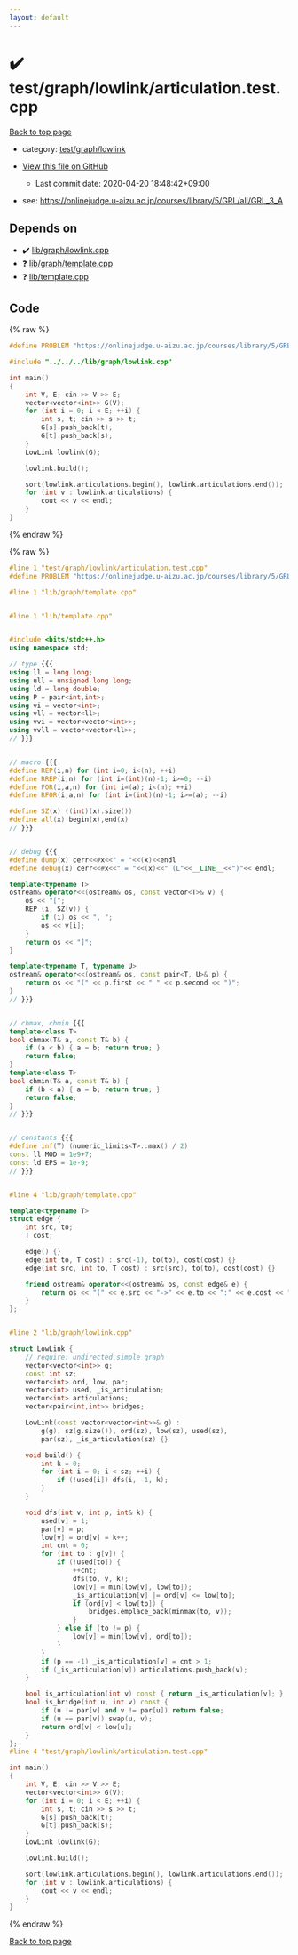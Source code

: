 ```yaml
---
layout: default
---
```


<!-- mathjax config similar to math.stackexchange -->
<script type="text/javascript" async
  src="https://cdnjs.cloudflare.com/ajax/libs/mathjax/2.7.5/MathJax.js?config=TeX-MML-AM_CHTML">
</script>
<script type="text/x-mathjax-config">
  MathJax.Hub.Config({
    TeX: { equationNumbers: { autoNumber: "AMS" }},
    tex2jax: {
      inlineMath: [ ['$','$'] ],
      processEscapes: true
    },
    "HTML-CSS": { matchFontHeight: false },
    displayAlign: "left",
    displayIndent: "2em"
  });
</script>

<script type="text/javascript" src="https://cdnjs.cloudflare.com/ajax/libs/jquery/3.4.1/jquery.min.js"></script>
<script src="https://cdn.jsdelivr.net/npm/jquery-balloon-js@1.1.2/jquery.balloon.min.js" integrity="sha256-ZEYs9VrgAeNuPvs15E39OsyOJaIkXEEt10fzxJ20+2I=" crossorigin="anonymous"></script>
<script type="text/javascript" src="../../../../assets/js/copy-button.js"></script>
<link rel="stylesheet" href="../../../../assets/css/copy-button.css" />


# :heavy_check_mark: test/graph/lowlink/articulation.test.cpp

<a href="../../../../index.html">Back to top page</a>

* category: <a href="../../../../index.html#2f522f94949fa34ad9333addc4407bb3">test/graph/lowlink</a>
* <a href="{{ site.github.repository_url }}/blob/master/test/graph/lowlink/articulation.test.cpp">View this file on GitHub</a>
    - Last commit date: 2020-04-20 18:48:42+09:00


* see: <a href="https://onlinejudge.u-aizu.ac.jp/courses/library/5/GRL/all/GRL_3_A">https://onlinejudge.u-aizu.ac.jp/courses/library/5/GRL/all/GRL_3_A</a>


## Depends on

* :heavy_check_mark: <a href="../../../../library/lib/graph/lowlink.cpp.html">lib/graph/lowlink.cpp</a>
* :question: <a href="../../../../library/lib/graph/template.cpp.html">lib/graph/template.cpp</a>
* :question: <a href="../../../../library/lib/template.cpp.html">lib/template.cpp</a>


## Code

<a id="unbundled"></a>
{% raw %}
```cpp
#define PROBLEM "https://onlinejudge.u-aizu.ac.jp/courses/library/5/GRL/all/GRL_3_A"

#include "../../../lib/graph/lowlink.cpp"

int main()
{
    int V, E; cin >> V >> E;
    vector<vector<int>> G(V);
    for (int i = 0; i < E; ++i) {
        int s, t; cin >> s >> t;
        G[s].push_back(t);
        G[t].push_back(s);
    }
    LowLink lowlink(G);

    lowlink.build();

    sort(lowlink.articulations.begin(), lowlink.articulations.end());
    for (int v : lowlink.articulations) {
        cout << v << endl;
    }
}

```
{% endraw %}

<a id="bundled"></a>
{% raw %}
```cpp
#line 1 "test/graph/lowlink/articulation.test.cpp"
#define PROBLEM "https://onlinejudge.u-aizu.ac.jp/courses/library/5/GRL/all/GRL_3_A"

#line 1 "lib/graph/template.cpp"


#line 1 "lib/template.cpp"


#include <bits/stdc++.h>
using namespace std;

// type {{{
using ll = long long;
using ull = unsigned long long;
using ld = long double;
using P = pair<int,int>;
using vi = vector<int>;
using vll = vector<ll>;
using vvi = vector<vector<int>>;
using vvll = vector<vector<ll>>;
// }}}


// macro {{{
#define REP(i,n) for (int i=0; i<(n); ++i)
#define RREP(i,n) for (int i=(int)(n)-1; i>=0; --i)
#define FOR(i,a,n) for (int i=(a); i<(n); ++i)
#define RFOR(i,a,n) for (int i=(int)(n)-1; i>=(a); --i)

#define SZ(x) ((int)(x).size())
#define all(x) begin(x),end(x)
// }}}


// debug {{{
#define dump(x) cerr<<#x<<" = "<<(x)<<endl
#define debug(x) cerr<<#x<<" = "<<(x)<<" (L"<<__LINE__<<")"<< endl;

template<typename T>
ostream& operator<<(ostream& os, const vector<T>& v) {
    os << "[";
    REP (i, SZ(v)) {
        if (i) os << ", ";
        os << v[i];
    }
    return os << "]";
}

template<typename T, typename U>
ostream& operator<<(ostream& os, const pair<T, U>& p) {
    return os << "(" << p.first << " " << p.second << ")";
}
// }}}


// chmax, chmin {{{
template<class T>
bool chmax(T& a, const T& b) {
    if (a < b) { a = b; return true; }
    return false;
}
template<class T>
bool chmin(T& a, const T& b) {
    if (b < a) { a = b; return true; }
    return false;
}
// }}}


// constants {{{
#define inf(T) (numeric_limits<T>::max() / 2)
const ll MOD = 1e9+7;
const ld EPS = 1e-9;
// }}}


#line 4 "lib/graph/template.cpp"

template<typename T>
struct edge {
    int src, to;
    T cost;

    edge() {}
    edge(int to, T cost) : src(-1), to(to), cost(cost) {}
    edge(int src, int to, T cost) : src(src), to(to), cost(cost) {}

    friend ostream& operator<<(ostream& os, const edge& e) {
        return os << "(" << e.src << "->" << e.to << ":" << e.cost << ")";
    }
};


#line 2 "lib/graph/lowlink.cpp"

struct LowLink {
    // require: undirected simple graph
    vector<vector<int>> g;
    const int sz;
    vector<int> ord, low, par;
    vector<int> used, _is_articulation;
    vector<int> articulations;
    vector<pair<int,int>> bridges;

    LowLink(const vector<vector<int>>& g) :
        g(g), sz(g.size()), ord(sz), low(sz), used(sz),
        par(sz), _is_articulation(sz) {}

    void build() {
        int k = 0;
        for (int i = 0; i < sz; ++i) {
            if (!used[i]) dfs(i, -1, k);
        }
    }

    void dfs(int v, int p, int& k) {
        used[v] = 1;
        par[v] = p;
        low[v] = ord[v] = k++;
        int cnt = 0;
        for (int to : g[v]) {
            if (!used[to]) {
                ++cnt;
                dfs(to, v, k);
                low[v] = min(low[v], low[to]);
                _is_articulation[v] |= ord[v] <= low[to];
                if (ord[v] < low[to]) {
                    bridges.emplace_back(minmax(to, v));
                }
            } else if (to != p) {
                low[v] = min(low[v], ord[to]);
            }
        }
        if (p == -1) _is_articulation[v] = cnt > 1;
        if (_is_articulation[v]) articulations.push_back(v);
    }

    bool is_articulation(int v) const { return _is_articulation[v]; }
    bool is_bridge(int u, int v) const {
        if (u != par[v] and v != par[u]) return false;
        if (u == par[v]) swap(u, v);
        return ord[v] < low[u];
    }
};
#line 4 "test/graph/lowlink/articulation.test.cpp"

int main()
{
    int V, E; cin >> V >> E;
    vector<vector<int>> G(V);
    for (int i = 0; i < E; ++i) {
        int s, t; cin >> s >> t;
        G[s].push_back(t);
        G[t].push_back(s);
    }
    LowLink lowlink(G);

    lowlink.build();

    sort(lowlink.articulations.begin(), lowlink.articulations.end());
    for (int v : lowlink.articulations) {
        cout << v << endl;
    }
}

```
{% endraw %}

<a href="../../../../index.html">Back to top page</a>

